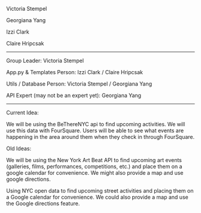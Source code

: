 Victoria Stempel 

Georgiana Yang 

Izzi Clark 

Claire Hripcsak 

---
Group Leader: Victoria Stempel

App.py & Templates Person: Izzi Clark / Claire Hripcsak

Utils / Database Person: Victoria Stempel / Georgiana Yang

API Expert (may not be an expert yet): Georgiana Yang

---
Current Idea:

We will be using the BeThereNYC api to find upcoming activities. We will use this data with FourSquare. Users will be able to see what events are happening in the area around them when they check in through FourSquare.

Old Ideas:

We will be using the New York Art Beat API to find upcoming art events (galleries, films, performances, competitions, etc.) and place them on a google calendar for convenience. We might also provide a map and use google directions. 

Using NYC open data to find upcoming street activities and placing them on a Google calendar for convenience. We could also provide a map and use the Google directions feature. 

